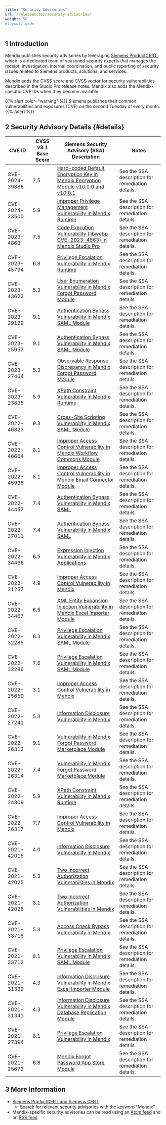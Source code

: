 ```yaml
---
title: "Security Advisories"
url: /releasenotes/security-advisories/
weight: 50
#layout: wide
---
```


## 1 Introduction

Mendix publishes security advisories by leveraging [Siemens ProductCERT](https://new.siemens.com/global/en/products/services/cert.html), which is a dedicated team of seasoned security experts that manages the receipt, investigation, internal coordination, and public reporting of security issues related to Siemens products, solutions, and services.

Mendix adds the CVSS score and CVSS vector for security vulnerabilities described in the Studio Pro release notes. Mendix also adds the Mendix-specific CVE IDs when they become available.

{{% alert color="warning" %}}
Siemens publishes their common vulnerabilities and exposures (CVE) on the second Tuesday of every month.
{{% /alert %}}

## 2 Security Advisory Details {#details}

| CVE ID | CVSS v3.1 Base Score | Siemens Security Advisory (SSA) Description | Notes |
| --- | --- | ---  | --- |
|  <a id="39888"></a>CVE-2024-39888 | 7.5 | [Hard-coded Default Encryption Key in Mendix Encryption Module v10.0.0 and v10.0.1](https://cert-portal.siemens.com/productcert/html/ssa-998949.html)  | See the SSA description for remediation details. |
|  <a id="33500"></a>CVE-2024-33500 | 5.9 | [Improper Privilege Management Vulnerability in Mendix Runtime](https://cert-portal.siemens.com/productcert/html/ssa-540640.html)  | See the SSA description for remediation details. |
|  CVE-2023-4863  | 7.5 | [Code Execution Vulnerability (libwebp CVE-2023-4863) in Mendix Studio Pro](https://cert-portal.siemens.com/productcert/html/ssa-268517.html)  | See the SSA description for remediation details. |
| CVE-2023-45794  | 6.8 | [Privilege Escalation Vulnerability in Mendix Runtime](https://cert-portal.siemens.com/productcert/html/ssa-084182.html)  | See the SSA description for remediation details. |
| CVE-2023-43623 | 5.3 | [User Enumeration Vulnerability in Mendix Forgot Password Module](https://cert-portal.siemens.com/productcert/html/ssa-295483.html) | See the SSA description for remediation details. |
| CVE-2023-29129 | 9.1 | [Authentication Bypass Vulnerability in Mendix SAML Module](https://cert-portal.siemens.com/productcert/html/ssa-851884.html) | See the SSA description for remediation details. |
| CVE-2023-25957 | 9.1 | [Authentication Bypass Vulnerability in Mendix SAML Module](https://cert-portal.siemens.com/productcert/html/ssa-851884.html) | See the SSA description for remediation details. |
| CVE-2023-27464 | 5.3 | [Observable Response Discrepancy in Mendix Forgot Password Module](https://cert-portal.siemens.com/productcert/html/ssa-699404.html) | See the SSA description for remediation details. |
| <a id="23835"></a>CVE-2023-23835 | 5.9 | [XPath Constraint Vulnerability in Mendix Runtime](https://cert-portal.siemens.com/productcert/pdf/ssa-252808.pdf) | See the SSA description for remediation details. |
| CVE-2022-46823 | 9.3 | [Cross-Site Scripting Vulnerability in Mendix SAML Module](https://cert-portal.siemens.com/productcert/html/ssa-496604.html) | See the SSA description for remediation details. |
| CVE-2022-46664 | 8.1 | [Improper Access Control Vulnerability in Mendix Workflow Commons Module](https://cert-portal.siemens.com/productcert/pdf/ssa-210822.pdf) | See the SSA description for remediation details. |
| CVE-2022-45936 | 8.1 | [Improper Access Control Vulnerability in Mendix Email Connector Module](https://cert-portal.siemens.com/productcert/pdf/ssa-224632.pdf) | See the SSA description for remediation details. |
| CVE-2022-44457 | 7.4 | [Authentication Bypass Vulnerability in Mendix SAML](https://cert-portal.siemens.com/productcert/pdf/ssa-638652.pdf) | See the SSA description for remediation details. |
| CVE-2022-37011 | 7.4 | [Authentication Bypass Vulnerability in Mendix SAML](https://cert-portal.siemens.com/productcert/pdf/ssa-638652.pdf) | See the SSA description for remediation details. |
| <a id="34466"></a>CVE-2022-34466 | 6.5 | [Expression Injection Vulnerability in Mendix Applications](https://cert-portal.siemens.com/productcert/pdf/ssa-492173.pdf) | See the SSA description for remediation details. |
| <a id="31257"></a>CVE-2022-31257 | 4.9 | [Improper Access Control Vulnerability in Mendix](https://cert-portal.siemens.com/productcert/pdf/ssa-433782.pdf) | See the SSA description for remediation details. |
| CVE-2022-34467 | 6.5 | [XML Entity Expansion Injection Vulnerability in Mendix Excel Importer Module](https://cert-portal.siemens.com/productcert/pdf/ssa-610768.pdf) | See the SSA description for remediation details. |
| CVE-2022-32285 | 8.3 | [Privilege Escalation Vulnerability in Mendix SAML Module](https://cert-portal.siemens.com/productcert/pdf/ssa-740594.pdf) | See the SSA description for remediation details. |
| CVE-2022-32286 | 7.6 | [Privilege Escalation Vulnerability in Mendix SAML Module](https://cert-portal.siemens.com/productcert/pdf/ssa-740594.pdf) | See the SSA description for remediation details. |
| <a id="25650"></a>CVE-2022-25650 | 3.1 | [Improper Access Control Vulnerability in Mendix](https://cert-portal.siemens.com/productcert/pdf/ssa-870917.pdf) | See the SSA description for remediation details. |
| <a id="27241"></a>CVE-2022-27241 | 5.3 | [Information Disclosure Vulnerability in Mendix](https://cert-portal.siemens.com/productcert/pdf/ssa-414513.pdf) | See the SSA description for remediation details. |
| CVE-2022-26313 | 9.1 | [Vulnerability in Mendix Forgot Password Marketplace Module](https://cert-portal.siemens.com/productcert/pdf/ssa-134279.pdf) | See the SSA description for remediation details. |
| CVE-2022-26314 | 7.4 | [Vulnerability in Mendix Forgot Password Marketplace Module](https://cert-portal.siemens.com/productcert/pdf/ssa-134279.pdf) | See the SSA description for remediation details. |
| <a id="24309"></a>CVE-2022-24309 | 5.9 | [XPath Constraint Vulnerability in Mendix Runtime](https://cert-portal.siemens.com/productcert/pdf/ssa-148641.pdf) | See the SSA description for remediation details. |
| <a id="26317"></a>CVE-2022-26317 | 7.7 | [Improper Access Control Vulnerability in Mendix](https://cert-portal.siemens.com/productcert/pdf/ssa-415938.pdf) | See the SSA description for remediation details. |
| <a id="42015"></a>CVE-2021-42015 | 4.0 | [Information Disclosure Vulnerability in Mendix](https://cert-portal.siemens.com/productcert/pdf/ssa-338732.pdf) | See the SSA description for remediation details. |
| <a id="42025"></a>CVE-2021-42025 | 5.3 | [Two Incorrect Authorization Vulnerabilities in Mendix](https://cert-portal.siemens.com/productcert/pdf/ssa-779699.pdf) | See the SSA description for remediation details. |
| <a id="42026"></a>CVE-2021-42026 | 3.1 | [Two Incorrect Authorization Vulnerabilities in Mendix](https://cert-portal.siemens.com/productcert/pdf/ssa-779699.pdf) | See the SSA description for remediation details. |
| CVE-2021-33718 | 5.3 | [Access Check Bypass Vulnerability in Mendix](https://cert-portal.siemens.com/productcert/pdf/ssa-352521.pdf) | See the SSA description for remediation details. |
| CVE-2021-33712 | 8.1 | [Privilege Escalation Vulnerability in Mendix SAML Module](https://cert-portal.siemens.com/productcert/pdf/ssa-522654.pdf) | See the SSA description for remediation details. |
| CVE-2021-31339 | 4.3 | [Information Disclosure Vulnerability in Mendix Excel Importer Module](https://cert-portal.siemens.com/productcert/pdf/ssa-854248.pdf) | See the SSA description for remediation details. |
| CVE-2021-31341 | 4.3 | [Information Disclosure Vulnerability in Mendix Database Replication Module](https://cert-portal.siemens.com/productcert/pdf/ssa-919955.pdf) | See the SSA description for remediation details. |
| CVE-2021-27394 | 8.1 | [Privilege Escalation Vulnerability in Mendix](https://cert-portal.siemens.com/productcert/pdf/ssa-875726.pdf) | See the SSA description for remediation details. |
| CVE-2021-25672 | 6.8 | [Mendix Forgot Password App Store Module](https://cert-portal.siemens.com/productcert/pdf/ssa-917115.pdf) | See the SSA description for remediation details. |

## 3 More Information

* [Siemens ProductCERT and Siemens CERT](https://new.siemens.com/global/en/products/services/cert.html)
    * [Search](https://new.siemens.com/global/en/products/services/cert.html#SecurityPublications) for relevant security advisories  with the keyword "Mendix"
* Mendix-specific security advisories can be read using an [Atom feed](https://cert-portal.siemens.com/productcert/rss/advisories_mendix_products.atom) and an [RSS feed](https://cert-portal.siemens.com/productcert/rss/advisories_mendix_products.rss)
